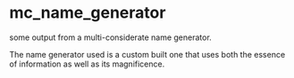 # mc_name_generator
some output from a multi-considerate name generator. 

The name generator used is a custom built one that uses both the essence of information as well as its magnificence. 
